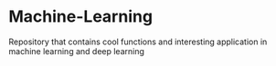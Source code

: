 # Machine-Learning
Repository that contains cool functions and interesting application in machine learning and deep learning
